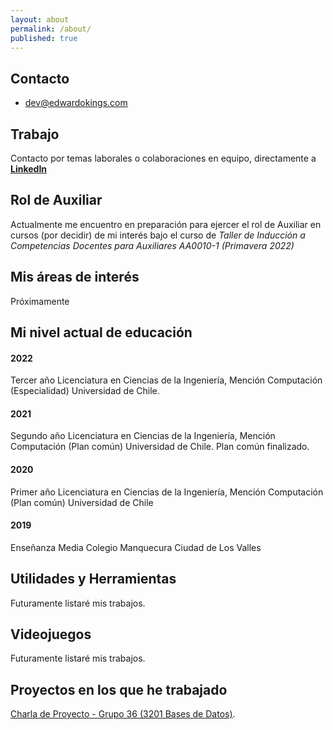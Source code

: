 ```yaml
---
layout: about
permalink: /about/
published: true
---
```


## Contacto

* [dev@edwardokings.com](mailto:dev@edwardokings.com)

## Trabajo

Contacto por temas laborales o colaboraciones en equipo, directamente a [**LinkedIn**](https://www.linkedin.com/in/edwardo-kings/)

## Rol de Auxiliar

Actualmente me encuentro en preparación para ejercer el rol de Auxiliar en cursos (por decidir) de mi interés bajo el curso de *Taller de Inducción a Competencias Docentes para Auxiliares AA0010-1 (Primavera 2022)*

## Mis áreas de interés

Próximamente

## Mi nivel actual de educación

#### 2022
Tercer año Licenciatura en Ciencias de la Ingeniería, Mención Computación (Especialidad) Universidad de Chile.

#### 2021
Segundo año Licenciatura en Ciencias de la Ingeniería, Mención Computación (Plan común) Universidad de Chile. Plan común finalizado.

#### 2020
Primer año Licenciatura en Ciencias de la Ingeniería, Mención Computación (Plan común) Universidad de Chile

#### 2019
Enseñanza Media Colegio Manquecura Ciudad de Los Valles

## Utilidades y Herramientas

Futuramente listaré mis trabajos.

## Videojuegos

Futuramente listaré mis trabajos.

## Proyectos en los que he trabajado

[Charla de Proyecto - Grupo 36 (3201 Bases de Datos)](/web/viewer.html?file=ppt2.pdf#page=1&zoom=page-fit,-70,272). 
